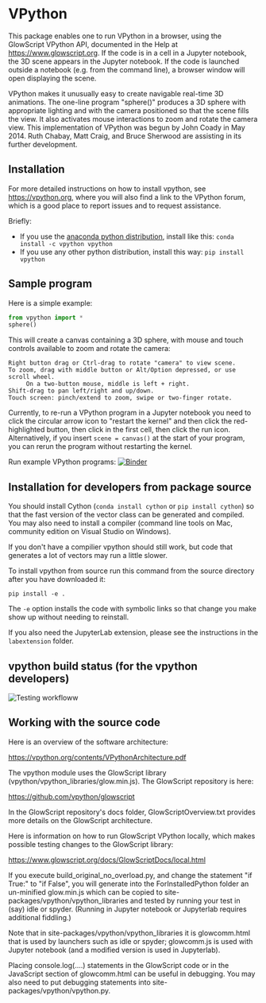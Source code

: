 # VPython

This package enables one to run VPython in a browser, using the GlowScript
VPython API, documented in the Help at https://www.glowscript.org. If the code is
in a cell in a Jupyter notebook, the 3D scene appears in the Jupyter notebook.
If the code is launched outside a notebook (e.g. from the command line), a
browser window will open displaying the scene.

VPython makes it unusually easy to create navigable real-time 3D animations.
The one-line program "sphere()" produces a 3D sphere with appropriate lighting
and with the camera positioned so that the scene fills the view. It also
activates mouse interactions to zoom and rotate the camera view. This
implementation of VPython was begun by John Coady in May 2014. Ruth Chabay,
Matt Craig, and Bruce Sherwood are assisting in its further development.

## Installation

For more detailed instructions on how to install vpython, see https://vpython.org, where you will also find a link to the VPython forum, which is a good place to report issues and to request assistance.

Briefly:

+ If you use the [anaconda python distribution](https://www.continuum.io/anaconda-overview), install like this: `conda install -c vpython vpython`
+ If you use any other python distribution, install this way: `pip install vpython`

## Sample program

Here is a simple example:

```python
from vpython import *
sphere()
```

This will create a canvas containing a 3D sphere, with mouse and touch
controls available to zoom and rotate the camera:

    Right button drag or Ctrl-drag to rotate "camera" to view scene.
    To zoom, drag with middle button or Alt/Option depressed, or use scroll wheel.
         On a two-button mouse, middle is left + right.
    Shift-drag to pan left/right and up/down.
    Touch screen: pinch/extend to zoom, swipe or two-finger rotate.

Currently, to re-run a VPython program in a Jupyter notebook you need to click the circular arrow icon to "restart the kernel" and then click the red-highlighted button, then click in the first cell, then click the run icon. Alternatively, if you insert `scene = canvas()` at the start of your program, you can rerun the program without restarting the kernel.

Run example VPython programs: [![Binder](https://mybinder.org/badge_logo.svg)](https://mybinder.org/v2/gh/vpython/vpython-jupyter/7.6.1?filepath=index.ipynb)

## Installation for developers from package source

You should install Cython (`conda install cython` or `pip install cython`) so
that the fast version of the vector class can be generated and compiled. You
may also need to install a compiler (command line tools on Mac, community
edition on Visual Studio on Windows).

If you don't have a compilier vpython should still work, but code that
generates a lot of vectors may run a little slower.

To install vpython from source run this command from the source directory
after you have downloaded it:

```
pip install -e .
```

The `-e` option installs the code with symbolic links so that change you make
show up without needing to reinstall.

If you also need the JupyterLab extension, please see the instructions
in the `labextension` folder.

## vpython build status (for the vpython developers)

![Testing workfloww](https://github.com/vpython/vpython-jupyter/actions/workflows/build.yml/badge.svg)


## Working with the source code

Here is an overview of the software architecture:

https://vpython.org/contents/VPythonArchitecture.pdf

The vpython module uses the GlowScript library (vpython/vpython_libraries/glow.min.js). The GlowScript repository is here:

https://github.com/vpython/glowscript

In the GlowScript repository's docs folder, GlowScriptOverview.txt provides more details on the GlowScript architecture.

Here is information on how to run GlowScript VPython locally, which makes possible testing changes to the GlowScript library:

https://www.glowscript.org/docs/GlowScriptDocs/local.html

If you execute build_original_no_overload.py, and change the statement "if True:" to "if False", you will generate into the ForInstalledPython folder an un-minified glow.min.js which can be copied to site-packages/vpython/vpython_libraries and tested by running your test in (say) idle or spyder. (Running in Jupyter notebook or Jupyterlab requires additional fiddling.)

Note that in site-packages/vpython/vpython_libraries it is glowcomm.html that is used by launchers such as idle or spyder; glowcomm.js is used with Jupyter notebook (and a modified version is used in Jupyterlab).

Placing console.log(....) statements in the GlowScript code or in the JavaScript section of glowcomm.html can be useful in debugging. You may also need to put debugging statements into site-packages/vpython/vpython.py.
